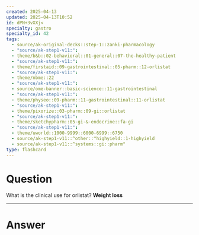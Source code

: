 ```yaml
---
created: 2025-04-13
updated: 2025-04-13T10:52
id: dPN+3vXXj<
specialty: gastro
specialty_id: 42
tags:
  - source/ak-original-decks::step-1::zanki-pharmacology
  - "source/ak-step1-v11:": 
  - theme/b&b::02-behavioral::01-general::07-the-healthy-patient
  - "source/ak-step1-v11:": 
  - theme/firstaid::09-gastrointestinal::05-pharm::12-orlistat
  - "source/ak-step1-v11:": 
  - theme/nbme::22
  - "source/ak-step1-v11:": 
  - source/ome-banner::basic-science::11-gastrointestinal
  - "source/ak-step1-v11:": 
  - theme/physeo::09-pharm::11-gastrointestinal::11-orlistat
  - "source/ak-step1-v11:": 
  - theme/pixorize::03-pharm::09-gi::orlistat
  - "source/ak-step1-v11:": 
  - theme/sketchypharm::05-gi-&-endocrine::fa-gi
  - "source/ak-step1-v11:": 
  - theme/uworld::1000-9999::6000-6999::6750
  - source/ak-step1-v11::^other::^highyield::1-highyield
  - source/ak-step1-v11::^systems::gi::pharm"
type: flashcard
---
```


# Question
What is the clinical use for orlistat?    **Weight loss**

---

# Answer
